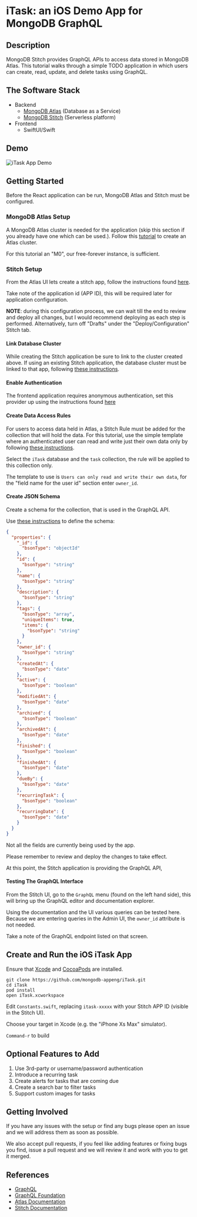 # iTask: an iOS Demo App for MongoDB GraphQL

## Description
MongoDB Stitch provides GraphQL APIs to access data stored in MongoDB Atlas. This tutorial walks through a simple TODO application in which users can create, read, update, and delete tasks using GraphQL.

## The Software Stack
- Backend
  - [MongoDB Atlas](https://cloud.mongodb.com/) (Database as a Service)
  - [MongoDB Stitch](https://www.mongodb.com/cloud/stitch) (Serverless platform)
- Frontend
  - SwiftUI/Swift

## Demo
![iTask App Demo](demo/iTask.gif)

## Getting Started

Before the React application can be run, MongoDB Atlas and Stitch must be configured.

### MongoDB Atlas Setup

A MongoDB Atlas cluster is needed for the application (skip this section if you already have one which can be used.). Follow this [tutorial](https://docs.atlas.mongodb.com/getting-started/#deploy-a-free-tier-cluster) to create an Atlas cluster.

For this tutorial an "M0", our free-forever instance, is sufficient.

### Stitch Setup

From the Atlas UI lets create a stitch app, follow the instructions found [here](https://docs.mongodb.com/stitch/procedures/create-stitch-app/).

Take note of the application id (APP ID), this will be required later for application configuration.

**NOTE**: during this configuration process, we can wait till the end to review and deploy all  changes, but I would recommend deploying as each step is performed. Alternatively, turn off "Drafts" under the "Deploy/Configuration" Stitch tab.

#### Link Database Cluster

While creating the Stitch application be sure to link to the cluster created above. If using an existing Stitch application, the database cluster must be linked to that app, following [these instructions](https://docs.mongodb.com/stitch/mongodb/link-a-cluster/).

#### Enable Authentication

The frontend application requires anonymous authentication, set this provider up using the instructions found [here](https://docs.mongodb.com/stitch/authentication/anonymous/)

#### Create Data Access Rules

For users to access data held in Atlas, a Stitch Rule must be added for the collection that will hold the data. For this tutorial, use the simple template where an authenticated user can read and write just their own data only by following [these instructions](https://docs.mongodb.com/stitch/mongodb/define-roles-and-permissions/).

Select the `iTask` database and the `task` collection, the rule will be applied to this collection only.

The template to use is `Users can only read and write their own data`, for the "field name for the user id" section enter `owner_id`.

#### Create JSON Schema 

Create a schema for the collection, that is used in the GraphQL API.

Use [these instructions](https://docs.mongodb.com/stitch/mongodb/enforce-a-document-schema/) to define the schema:

```json
{
  "properties": {
    "_id": {
      "bsonType": "objectId"
    },
    "id": {
      "bsonType": "string"
    },
    "name": {
      "bsonType": "string"
    },
    "description": {
      "bsonType": "string"
    },
    "tags": {
      "bsonType": "array",
      "uniqueItems": true,
      "items": {
        "bsonType": "string"
      }
    },
    "owner_id": {
      "bsonType": "string"
    },
    "createdAt": {
      "bsonType": "date"
    },
    "active": {
      "bsonType": "boolean"
    },
    "modifiedAt": {
      "bsonType": "date"
    },
    "archived": {
      "bsonType": "boolean"
    },
    "archivedAt": {
      "bsonType": "date"
    },
    "finished": {
      "bsonType": "boolean"
    },
    "finishedAt": {
      "bsonType": "date"
    },
    "dueBy": {
      "bsonType": "date"
    },
    "recurringTask": {
      "bsonType": "boolean"
    },
    "recurringDate": {
      "bsonType": "date"
    }
  }
}
```

Not all the fields are currently being used by the app.

Please remember to review and deploy the changes to take effect.

At this point, the Stitch application is providing the GraphQL API,

#### Testing The GraphQL Interface

From the Stitch UI, go to the `GraphQL` menu (found on the left hand side), this will bring up the GraphQL editor and documentation explorer.

Using the documentation and the UI various queries can be tested here. Because we are entering queries in the Admin UI, the `owner_id` attribute is not needed.

Take a note of the GraphQL endpoint listed on that screen.

## Create and Run the iOS iTask App
Ensure that [Xcode](https://developer.apple.com/xcode/) and [CocoaPods](https://cocoapods.org/) are installed.

```
git clone https://github.com/mongodb-appeng/iTask.git
cd iTask
pod install
open iTask.xcworkspace
```

Edit `Constants.swift`, replacing `itask-xxxxx` with your Stitch APP ID (visible in the Stitch UI).

Choose your target in Xcode (e.g. the "iPhone Xs Max" simulator).

`Command-r` to build 

## Optional Features to Add

1. Use 3rd-party or username/password authentication
1. Introduce a recurring task
1. Create alerts for tasks that are coming due
1. Create a search bar to filter tasks
1. Support custom images for tasks

## Getting Involved

If you have any issues with the setup or find any bugs please open an issue and we will address them as soon as possible.

We also accept pull requests, if you feel like adding features or fixing bugs you find, issue a pull request and we will review it and work with you to get it merged.

## References

- [GraphQL](https://graphql.org/)
- [GraphQL Foundation](https://foundation.graphql.org/)
- [Atlas Documentation](https://docs.atlas.mongodb.com/)
- [Stitch Documentation](https://docs.mongodb.com/stitch/)